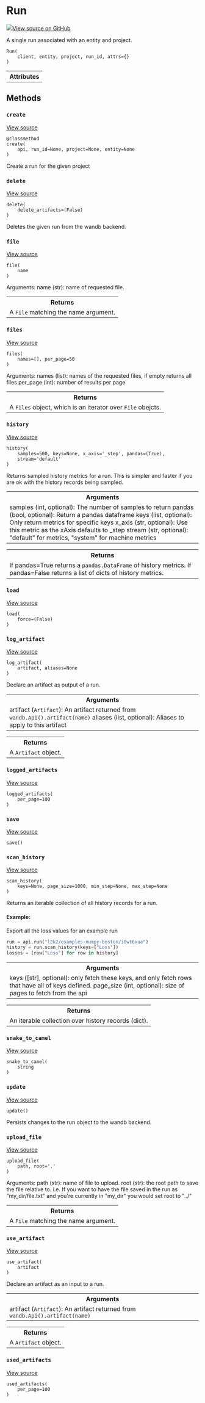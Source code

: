# Run



[![](https://www.tensorflow.org/images/GitHub-Mark-32px.png)View source on GitHub](https://www.github.com/wandb/client/tree/v0.10.30/wandb/apis/public.py#L849-L1407)




A single run associated with an entity and project.

<pre><code>Run(
    client, entity, project, run_id, attrs={}
)</code></pre>







<!-- Tabular view -->
<table>
<tr><th>Attributes</th></tr>


</table>



## Methods

<h3 id="create"><code>create</code></h3>

<a target="_blank" href="https://www.github.com/wandb/client/tree/v0.10.30/wandb/apis/public.py#L931-L971">View source</a>

<pre><code>@classmethod</code>
<code>create(
    api, run_id=None, project=None, entity=None
)</code></pre>

Create a run for the given project


<h3 id="delete"><code>delete</code></h3>

<a target="_blank" href="https://www.github.com/wandb/client/tree/v0.10.30/wandb/apis/public.py#L1067-L1101">View source</a>

<pre><code>delete(
    delete_artifacts=(False)
)</code></pre>

Deletes the given run from the wandb backend.


<h3 id="file"><code>file</code></h3>

<a target="_blank" href="https://www.github.com/wandb/client/tree/v0.10.30/wandb/apis/public.py#L1163-L1172">View source</a>

<pre><code>file(
    name
)</code></pre>

Arguments:
    name (str): name of requested file.

<!-- Tabular view -->
<table>
<tr><th>Returns</th></tr>
<tr>
<td>
A <code>File</code> matching the name argument.
</td>
</tr>

</table>



<h3 id="files"><code>files</code></h3>

<a target="_blank" href="https://www.github.com/wandb/client/tree/v0.10.30/wandb/apis/public.py#L1151-L1161">View source</a>

<pre><code>files(
    names=[], per_page=50
)</code></pre>

Arguments:
    names (list): names of the requested files, if empty returns all files
    per_page (int): number of results per page

<!-- Tabular view -->
<table>
<tr><th>Returns</th></tr>
<tr>
<td>
A <code>Files</code> object, which is an iterator over <code>File</code> obejcts.
</td>
</tr>

</table>



<h3 id="history"><code>history</code></h3>

<a target="_blank" href="https://www.github.com/wandb/client/tree/v0.10.30/wandb/apis/public.py#L1197-L1236">View source</a>

<pre><code>history(
    samples=500, keys=None, x_axis=&#x27;_step&#x27;, pandas=(True),
    stream=&#x27;default&#x27;
)</code></pre>

Returns sampled history metrics for a run.  This is simpler and faster if you are ok with
the history records being sampled.

<!-- Tabular view -->
<table>
<tr><th>Arguments</th></tr>
<tr>
<td>
samples (int, optional): The number of samples to return
pandas (bool, optional): Return a pandas dataframe
keys (list, optional): Only return metrics for specific keys
x_axis (str, optional): Use this metric as the xAxis defaults to _step
stream (str, optional): "default" for metrics, "system" for machine metrics
</td>
</tr>

</table>



<!-- Tabular view -->
<table>
<tr><th>Returns</th></tr>
<tr>
<td>
If pandas=True returns a <code>pandas.DataFrame</code> of history metrics.
If pandas=False returns a list of dicts of history metrics.
</td>
</tr>

</table>



<h3 id="load"><code>load</code></h3>

<a target="_blank" href="https://www.github.com/wandb/client/tree/v0.10.30/wandb/apis/public.py#L973-L1035">View source</a>

<pre><code>load(
    force=(False)
)</code></pre>




<h3 id="log_artifact"><code>log_artifact</code></h3>

<a target="_blank" href="https://www.github.com/wandb/client/tree/v0.10.30/wandb/apis/public.py#L1329-L1361">View source</a>

<pre><code>log_artifact(
    artifact, aliases=None
)</code></pre>

Declare an artifact as output of a run.


<!-- Tabular view -->
<table>
<tr><th>Arguments</th></tr>
<tr>
<td>
artifact (<code>Artifact</code>): An artifact returned from
<code>wandb.Api().artifact(name)</code>
aliases (list, optional): Aliases to apply to this artifact
</td>
</tr>

</table>



<!-- Tabular view -->
<table>
<tr><th>Returns</th></tr>
<tr>
<td>
A <code>Artifact</code> object.
</td>
</tr>

</table>



<h3 id="logged_artifacts"><code>logged_artifacts</code></h3>

<a target="_blank" href="https://www.github.com/wandb/client/tree/v0.10.30/wandb/apis/public.py#L1294-L1296">View source</a>

<pre><code>logged_artifacts(
    per_page=100
)</code></pre>




<h3 id="save"><code>save</code></h3>

<a target="_blank" href="https://www.github.com/wandb/client/tree/v0.10.30/wandb/apis/public.py#L1103-L1104">View source</a>

<pre><code>save()</code></pre>




<h3 id="scan_history"><code>scan_history</code></h3>

<a target="_blank" href="https://www.github.com/wandb/client/tree/v0.10.30/wandb/apis/public.py#L1238-L1292">View source</a>

<pre><code>scan_history(
    keys=None, page_size=1000, min_step=None, max_step=None
)</code></pre>

Returns an iterable collection of all history records for a run.


#### Example:

Export all the loss values for an example run

```python
run = api.run("l2k2/examples-numpy-boston/i0wt6xua")
history = run.scan_history(keys=["Loss"])
losses = [row["Loss"] for row in history]
```




<!-- Tabular view -->
<table>
<tr><th>Arguments</th></tr>
<tr>
<td>
keys ([str], optional): only fetch these keys, and only fetch rows that have all of keys defined.
page_size (int, optional): size of pages to fetch from the api
</td>
</tr>

</table>



<!-- Tabular view -->
<table>
<tr><th>Returns</th></tr>
<tr>
<td>
An iterable collection over history records (dict).
</td>
</tr>

</table>



<h3 id="snake_to_camel"><code>snake_to_camel</code></h3>

<a target="_blank" href="https://www.github.com/wandb/client/tree/v0.10.30/wandb/apis/public.py#L567-L569">View source</a>

<pre><code>snake_to_camel(
    string
)</code></pre>




<h3 id="update"><code>update</code></h3>

<a target="_blank" href="https://www.github.com/wandb/client/tree/v0.10.30/wandb/apis/public.py#L1037-L1065">View source</a>

<pre><code>update()</code></pre>

Persists changes to the run object to the wandb backend.


<h3 id="upload_file"><code>upload_file</code></h3>

<a target="_blank" href="https://www.github.com/wandb/client/tree/v0.10.30/wandb/apis/public.py#L1174-L1195">View source</a>

<pre><code>upload_file(
    path, root=&#x27;.&#x27;
)</code></pre>

Arguments:
    path (str): name of file to upload.
    root (str): the root path to save the file relative to.  i.e.
        If you want to have the file saved in the run as "my_dir/file.txt"
        and you're currently in "my_dir" you would set root to "../"

<!-- Tabular view -->
<table>
<tr><th>Returns</th></tr>
<tr>
<td>
A <code>File</code> matching the name argument.
</td>
</tr>

</table>



<h3 id="use_artifact"><code>use_artifact</code></h3>

<a target="_blank" href="https://www.github.com/wandb/client/tree/v0.10.30/wandb/apis/public.py#L1302-L1327">View source</a>

<pre><code>use_artifact(
    artifact
)</code></pre>

Declare an artifact as an input to a run.


<!-- Tabular view -->
<table>
<tr><th>Arguments</th></tr>
<tr>
<td>
artifact (<code>Artifact</code>): An artifact returned from
<code>wandb.Api().artifact(name)</code>
</td>
</tr>

</table>



<!-- Tabular view -->
<table>
<tr><th>Returns</th></tr>
<tr>
<td>
A <code>Artifact</code> object.
</td>
</tr>

</table>



<h3 id="used_artifacts"><code>used_artifacts</code></h3>

<a target="_blank" href="https://www.github.com/wandb/client/tree/v0.10.30/wandb/apis/public.py#L1298-L1300">View source</a>

<pre><code>used_artifacts(
    per_page=100
)</code></pre>






